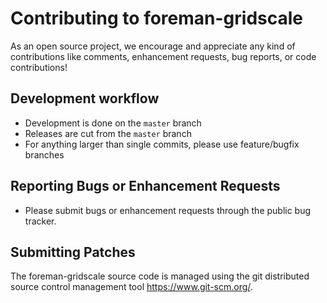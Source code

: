 # Contributing to foreman-gridscale

As an open source project, we encourage and appreciate any kind of contributions like comments,
enhancement requests, bug reports, or code contributions!

## Development workflow

* Development is done on the `master` branch
* Releases are cut from the `master` branch
* For anything larger than single commits, please use feature/bugfix branches

## Reporting Bugs or Enhancement Requests

* Please submit bugs or enhancement requests through the public bug tracker.

## Submitting Patches

The foreman-gridscale source code is managed using the git distributed source control management tool <https://www.git-scm.org/>.


